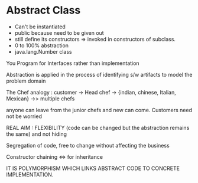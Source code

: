 # Abstract Class

  * Can't be instantiated
  * public because need to be given out
  * still define its constructors => invoked in constructors of subclass.
  * 0 to 100% abstraction
  * java.lang.Number class

  You Program for Interfaces rather than implementation
  
  Abstraction is applied in the process of identifying s/w artifacts to model the problem domain
  
  The Chef analogy : customer -> Head chef -> {indian, chinese, Italian, Mexican} ->> multiple chefs
  
  anyone can leave from the junior chefs and new can come. Customers need not be worried
  
  REAL AIM : FLEXIBILITY (code can be changed but the abstraction remains the same) and not hiding
  
  Segregation of code, free to change without affecting the business
  
  Constructor chaining <=> for inheritance

IT IS POLYMORPHISM WHICH LINKS ABSTRACT CODE TO CONCRETE IMPLEMENTATION.